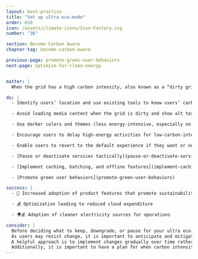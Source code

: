 ```yaml
---
layout: best-practice
title: "Set up ultra eco-mode"
order: 630
icon: /assets/climate-icons/Icon-Factory.svg
number: "36"

section: Become Carbon Aware
chapter-tag: become-carbon-aware

previous-page: promote-green-user-behaviors
next-page: optimize-for-clean-energy


matter: |
  When the grid has a high carbon intensity, also known as a “dirty grid”, your product emits more carbon emissions and greenhouse gases compared to when it's powered by clean energy, which has a low carbon intensity. High carbon intensity is often associated with fossil fuel-powered grids, where the production of a kilowatt hour (kWh) of electricity results in significant emissions. It's important to note that using energy during peak hours is directly linked to higher electricity costs, higher-emitting energy sources, and higher air pollution. To mitigate this impact, there are ways to adapt your product experience and activate an ultra eco-mode. By making your experience responsive to these fluctuations, you can greatly impact your business, your users, and the environment.

do: |
  - Identify users’ location and use existing tools to know users’ carbon intensity ([Carbon Aware SDK](https://github.com/Green-Software-Foundation/carbon-aware-sdk), [Watttime](https://www.watttime.org/) or [Electricity Maps](https://www.electricitymaps.com/))

  - Avoid loading media content when the grid is dirty and show alt text instead (let users click to open media), check out [Branch Magazine](https://branch.climateaction.tech/), it is a great example

  - Use darker colors and themes (less energy-intensive, especially on OLED screens), as a rule of thumb, follow the [Web Content Accessibility Guidelines](https://www.w3.org/WAI/standards-guidelines/wcag/) (WCAG)

  - Encourage users to delay high-energy activities for low-carbon-intensity times and offer incentives, discounts, or rewards

  - Enable users to revert to the default experience if they want or need to

  - [Pause or deactivate services tactically](pause-or-deactivate-services-tactically)

  - [Implement caching, batching, and offline features](implement-caching-batching-and-offline-features)

  - [Promote green user behaviors](promote-green-user-behaviors)

success: |
  - 🧑 Increased adoption of product features that promote sustainability

  - 💰 Optimization leading to reduced cloud expenditure

  - 🌍💰 Adoption of cleaner electricity sources for operations

consider: |
  Before deciding what to keep, downgrade, or pause for your ultra eco-mode, it is important to  balance the impact of your measures on both their sustainable goal and the user experience. This requires a delicate balancing act, which can be achieved by gathering feedback before and after implementation.
  As users may resist change, it is important to anticipate and mitigate these concerns by explaining why these measures are necessary, letting them know when they happen, and sharing how these changes and adaptations make a difference. This will mitigate the negative impact on your brand.
  A helpful approach is to implement changes gradually over time rather than making abrupt modifications.
  Additionally, it is important to have a plan for when carbon intensity data is unavailable, including a fallback mode.
---
```

